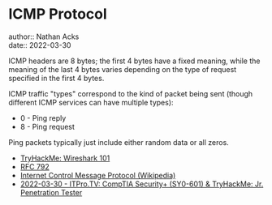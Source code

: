 # ICMP Protocol

author:: Nathan Acks  
date:: 2022-03-30

ICMP headers are 8 bytes; the first 4 bytes have a fixed meaning, while the meaning of the last 4 bytes varies depending on the type of request specified in the first 4 bytes.

ICMP traffic "types" correspond to the kind of packet being sent (though different ICMP services can have multiple types):

* 0 - Ping reply
* 8 - Ping request

Ping packets typically just include either random data or all zeros.

* [TryHackMe: Wireshark 101](tryhackme-wireshark-101.md)
* [RFC 792](https://datatracker.ietf.org/doc/html/rfc792)
* [Internet Control Message Protocol (Wikipedia)](https://en.wikipedia.org/wiki/Internet_Control_Message_Protocol)
* [2022-03-30 - ITPro.TV: CompTIA Security+ (SY0-601) & TryHackMe: Jr. Penetration Tester](../log/2022-03-30-itprotv-comptia-security-plus-and-tryhackme-jr-penetration-tester.md)
